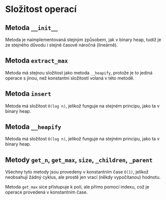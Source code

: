 # Složitost operací

## Metoda `__init__`

Metoda je naimplementovaná stejným způsobem, jak v binary heap, tudíž je ze stejného důvodu i stejně časově náročná (lineárně).

## Metoda `extract_max`

Metoda má stejnou složitost jako metoda `__heapify`, protože je to jediná operace s jinou, než konstantní složitostí volaná v této metodě.

## Metoda `insert`

Metoda má složitost `O(log n)`, jelikož funguje na stejném principu, jako ta v binary heap.

## Metoda `__heapify`

Metoda má složitost `O(log n)`, jelikož funguje na stejném principu, jako ta v binary heap.

## Metody `get_n`,  `get_max`, `size`, `_children`, `_parent`

Všechny tyto metody jsou provedeny v konstantním čase `O(1)`, jelikož neobsahují žádný cyklus, ale prostě jen vrací (někdy vypočítanou) hodnotu.

Metoda `get_max` sice přistupuje k poli, ale přímo pomocí indexu, což je operace provedená v konstantním čase.
